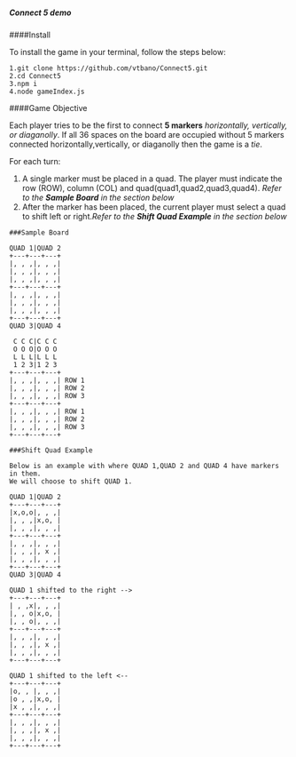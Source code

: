##### Connect 5 demo

####Install

To install the game in your terminal, follow the steps below:

```
1.git clone https://github.com/vtbano/Connect5.git
2.cd Connect5
3.npm i
4.node gameIndex.js
```


####Game Objective


Each player tries to be the first to connect **5 markers** *horizontally, vertically, or diaganolly*.
If all 36 spaces on the board are occupied without 5 markers connected horizontally,vertically, or diaganolly then the game is a *tie*.

For each turn:
 1. A single marker must be placed in a quad. The player must indicate the row (ROW), column (COL) and quad(quad1,quad2,quad3,quad4). *Refer to the **Sample Board** in the section below*
 2. After the marker has been placed, the current player must select a quad to shift left or right.*Refer to the **Shift Quad Example** in the section below*

```
###Sample Board

QUAD 1|QUAD 2
+---+---+---+
|, , ,|, , ,|
|, , ,|, , ,|
|, , ,|, , ,|
+---+---+---+
|, , ,|, , ,|
|, , ,|, , ,|
|, , ,|, , ,|
+---+---+---+
QUAD 3|QUAD 4

 C C C|C C C
 O O O|O O O
 L L L|L L L
 1 2 3|1 2 3 
+---+---+---+
|, , ,|, , ,| ROW 1
|, , ,|, , ,| ROW 2
|, , ,|, , ,| ROW 3
+---+---+---+
|, , ,|, , ,| ROW 1
|, , ,|, , ,| ROW 2
|, , ,|, , ,| ROW 3
+---+---+---+
```
```
###Shift Quad Example
 
Below is an example with where QUAD 1,QUAD 2 and QUAD 4 have markers in them.
We will choose to shift QUAD 1.

QUAD 1|QUAD 2
+---+---+---+
|x,o,o|, , ,| 
|, , ,|x,o, | 
|, , ,|, , ,| 
+---+---+---+
|, , ,|, , ,| 
|, , ,|, x ,| 
|, , ,|, , ,| 
+---+---+---+
QUAD 3|QUAD 4
 
QUAD 1 shifted to the right -->
+---+---+---+
| , ,x|, , ,| 
|, , o|x,o, | 
|, , o|, , ,| 
+---+---+---+
|, , ,|, , ,| 
|, , ,|, x ,| 
|, , ,|, , ,| 
+---+---+---+

QUAD 1 shifted to the left <--
+---+---+---+
|o, , |, , ,| 
|o , ,|x,o, | 
|x , ,|, , ,| 
+---+---+---+
|, , ,|, , ,| 
|, , ,|, x ,| 
|, , ,|, , ,| 
+---+---+---+
```

